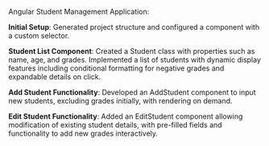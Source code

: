 Angular Student Management Application:

**Initial Setup**: Generated project structure and configured a component with a custom selector.    

**Student List Component**: Created a Student class with properties such as name, age, and grades. Implemented a list of students with dynamic display features including conditional formatting for negative grades and expandable details on click.  

**Add Student Functionality**: Developed an AddStudent component to input new students, excluding grades initially, with rendering on demand.

**Edit Student Functionality**: Added an EditStudent component allowing modification of existing student details, with pre-filled fields and functionality to add new grades interactively.
